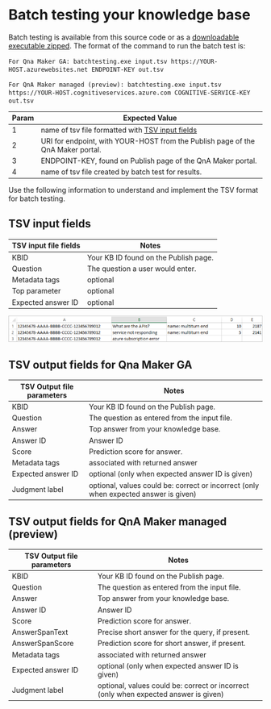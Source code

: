 # Batch testing your knowledge base

Batch testing is available from this source code or as a [downloadable executable zipped](https://aka.ms/qna_btzip ). The format of the command to run the batch test is:

```console
For Qna Maker GA: batchtesting.exe input.tsv https://YOUR-HOST.azurewebsites.net ENDPOINT-KEY out.tsv
```

```console
For QnA Maker managed (preview): batchtesting.exe input.tsv https://YOUR-HOST.cognitiveservices.azure.com COGNITIVE-SERVICE-KEY out.tsv
```

|Param|Expected Value|
|--|--|
|1|name of tsv file formatted with [TSV input fields](#tsv-input-fields)|
|2|URI for endpoint, with YOUR-HOST from the Publish page of the QnA Maker portal.|
|3|ENDPOINT-KEY, found on Publish page of the QnA Maker portal.|
|4|name of tsv file created by batch test for results.|

Use the following information to understand and implement the TSV format for batch testing. 

## TSV input fields

|TSV input file fields|Notes|
|--|--|
|KBID|Your KB ID found on the Publish page.|
|Question|The question a user would enter.|
|Metadata tags|optional|
|Top parameter|optional| 
|Expected answer ID|optional|

![Input format for TSV file for batch testing.](../media/input-tsv-format-batch-test.png)

## TSV output fields for Qna Maker GA

|TSV Output file parameters|Notes|
|--|--|
|KBID|Your KB ID found on the Publish page.|
|Question|The question as entered from the input file.|
|Answer|Top answer from your knowledge base.|
|Answer ID|Answer ID|
|Score|Prediction score for answer. |
|Metadata tags|associated with returned answer|
|Expected answer ID|optional (only when expected answer ID is given)|
|Judgment label|optional, values could be: correct or incorrect (only when expected answer is given)|

## TSV output fields for QnA Maker managed (preview)

|TSV Output file parameters|Notes|
|--|--|
|KBID|Your KB ID found on the Publish page.|
|Question|The question as entered from the input file.|
|Answer|Top answer from your knowledge base.|
|Answer ID|Answer ID|
|Score|Prediction score for answer. |
|AnswerSpanText|Precise short answer for the query, if present. |
|AnswerSpanScore|Prediction score for short answer, if present. |
|Metadata tags|associated with returned answer|
|Expected answer ID|optional (only when expected answer ID is given)|
|Judgment label|optional, values could be: correct or incorrect (only when expected answer is given)|

